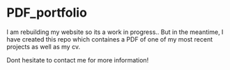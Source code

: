 # PDF_portfolio

I am rebuilding my website so its a work in progress.. But in the meantime, I have created this repo which containes a PDF of one of my most recent projects as well as my cv.  

Dont hesitate to contact me for more information!
